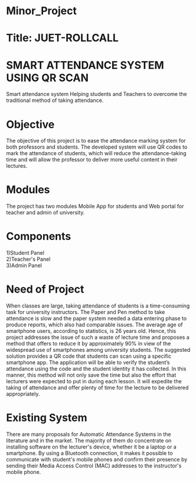 # Minor_Project

# Title: JUET-ROLLCALL

# SMART ATTENDANCE SYSTEM USING QR SCAN
Smart attendance system Helping students and Teachers to overcome the traditional method of taking attendance.

# Objective
The objective of this project is to ease the attendance marking system for both professors and students. The developed system will use QR codes to mark the attendance of students, which will reduce the attendance-taking time and will allow the professor to deliver more useful content in their lectures.

# Modules
The project has two modules Mobile App for students and Web portal for teacher and admin of university.

# Components
1)Student Panel <br>
2)Teacher's Panel <br>
3)Admin Panel

# Need of Project
When classes are large, taking attendance of students is a time-consuming task for university 
instructors. The Paper and Pen method to take attendance is slow and the paper system 
needed a data entering phase to produce reports, which also had comparable issues. 
The average age of smartphone users, according to statistics, is 26 years old. Hence, this project 
addresses the issue of such a waste of lecture time and proposes a method that offers to reduce 
it by approximately 90% in view of the widespread use of smartphones among university 
students. The suggested solution provides a QR code that students can scan using a specific 
smartphone app. The application will be able to verify the student’s attendance using the code 
and the student identity it has collected.
In this manner, this method will not only save the time but also the effort that lecturers were 
expected to put in during each lesson. It will expedite the taking of attendance and offer plenty 
of time for the lecture to be delivered appropriately.

# Existing System
There are many proposals for Automatic Attendance Systems in the literature and in the market. 
The majority of them do concentrate on installing software on the lecturer's device, whether it 
be a laptop or a smartphone. By using a 
Bluetooth connection, it makes it possible to communicate with student's mobile phones and 
confirm their presence by sending their Media Access Control (MAC) addresses to the 
instructor's mobile phone.
